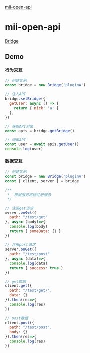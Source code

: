 [mii-open-api](globals.md)

# mii-open-api

[Bridge](docs/classes/_index_.bridge.md)

## Demo

#### 行为交互
```js
// 创建实例
const bridge = new Bridge('pluginA')

// 注入API
bridge.setBridge({
  getUser: async () => {
    return { nick: 'a' }
  },
})

// 获取API对象
const apis = bridge.getBridge()

// 调用API
const user = await apis.getUser()
console.log(user)
```

#### 数据交互
```js
// 创建实例
const bridge = new Bridge('pluginA')
const { client, server } = bridge

/**
 *  根据服务路径注册服务
 */

// 注册get请求
server.onGet({
  path: "/test/get"
}, async (body)=>{
  console.log(body)
  return { someData: {} }
})

// 注册post请求
server.onGet({
  path: "/test/post"
}, async (data)=>{
  console.log(data)
  return { success: true }
})

// get数据
client.get({
  path: "/test/get/",
  data: {}
}).then(res=>{
  console.log(res)
})

// post数据
client.post({
  path: "/test/post",
  body: {}
}).then(res=>{
  console.log(res)
})
```
